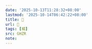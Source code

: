 ```yaml
---
date: '2025-10-13T11:28:32+08:00'
lastmod: '2025-10-14T06:42:22+08:00'
title: 󰝠
url: 󰝠
tags: [楊]
src: GHZR
note:
---
```


